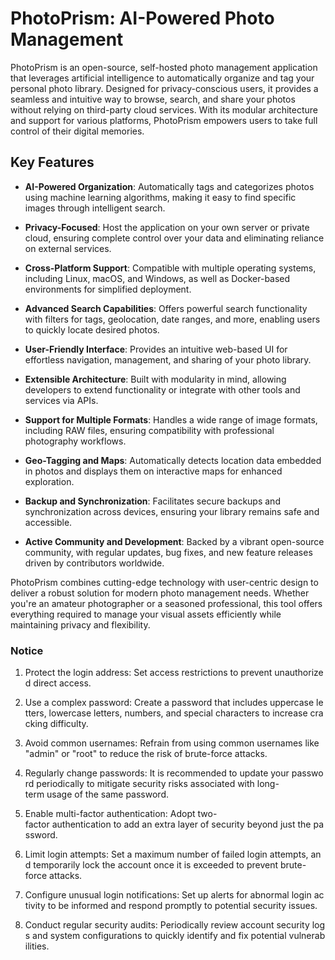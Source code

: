 # PhotoPrism: AI-Powered Photo Management

PhotoPrism is an open-source, self-hosted photo management application that leverages artificial intelligence to automatically organize and tag your personal photo library. Designed for privacy-conscious users, it provides a seamless and intuitive way to browse, search, and share your photos without relying on third-party cloud services. With its modular architecture and support for various platforms, PhotoPrism empowers users to take full control of their digital memories.

## Key Features

- **AI-Powered Organization**: Automatically tags and categorizes photos using machine learning algorithms, making it easy to find specific images through intelligent search.
  
- **Privacy-Focused**: Host the application on your own server or private cloud, ensuring complete control over your data and eliminating reliance on external services.

- **Cross-Platform Support**: Compatible with multiple operating systems, including Linux, macOS, and Windows, as well as Docker-based environments for simplified deployment.

- **Advanced Search Capabilities**: Offers powerful search functionality with filters for tags, geolocation, date ranges, and more, enabling users to quickly locate desired photos.

- **User-Friendly Interface**: Provides an intuitive web-based UI for effortless navigation, management, and sharing of your photo library.

- **Extensible Architecture**: Built with modularity in mind, allowing developers to extend functionality or integrate with other tools and services via APIs.

- **Support for Multiple Formats**: Handles a wide range of image formats, including RAW files, ensuring compatibility with professional photography workflows.

- **Geo-Tagging and Maps**: Automatically detects location data embedded in photos and displays them on interactive maps for enhanced exploration.

- **Backup and Synchronization**: Facilitates secure backups and synchronization across devices, ensuring your library remains safe and accessible.

- **Active Community and Development**: Backed by a vibrant open-source community, with regular updates, bug fixes, and new feature releases driven by contributors worldwide.

PhotoPrism combines cutting-edge technology with user-centric design to deliver a robust solution for modern photo management needs. Whether you're an amateur photographer or a seasoned professional, this tool offers everything required to manage your visual assets efficiently while maintaining privacy and flexibility.

### Notice

1.  Protect the login address: Set access restrictions to prevent unauthorized direct access.
    
2.  Use a complex password: Create a password that includes uppercase letters, lowercase letters, numbers, and special characters to increase cracking difficulty.
    
3.  Avoid common usernames: Refrain from using common usernames like "admin" or "root" to reduce the risk of brute-force attacks.
    
4.  Regularly change passwords: It is recommended to update your password periodically to mitigate security risks associated with long-term usage of the same password.
    
5.  Enable multi-factor authentication: Adopt two-factor authentication to add an extra layer of security beyond just the password.
    
6.  Limit login attempts: Set a maximum number of failed login attempts, and temporarily lock the account once it is exceeded to prevent brute-force attacks.
    
7.  Configure unusual login notifications: Set up alerts for abnormal login activity to be informed and respond promptly to potential security issues.
    
8.  Conduct regular security audits: Periodically review account security logs and system configurations to quickly identify and fix potential vulnerabilities.
        